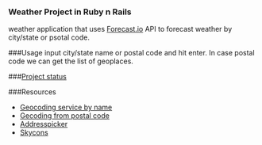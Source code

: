 ### Weather Project in Ruby n Rails

weather application that uses [Forecast.io](https://developer.forecast.io) API to forecast weather by city/state or psotal code.

###Usage
input city/state name or postal code and hit enter. In case postal code we can get the list of geoplaces.

###[Project status](https://arthurvard.github.io/weather/)

###Resources
* [Geocoding service by name](https://maps.googleapis.com/maps/api/geocode)
* [Gecoding from postal code](http://www.geonames.org/postalCodeLookupJSON?&callback=?postalcode=660)
* [Addresspicker](http://sgruhier.github.io/typeahead-addresspicker/)
* [Skycons](http://tribodamoda.com/assets/plugins/skycons/)

